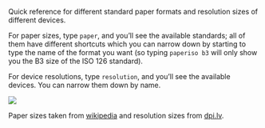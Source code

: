 Quick reference for different standard paper formats and resolution sizes of different devices.

For paper sizes, type `paper`, and you’ll see the available standards; all of them have different shortcuts which you can narrow down by starting to type the name of the format you want (so typing `paperiso b3` will only show you the B3 size of the ISO 126 standard).

For device resolutions, type `resolution`, and you’ll see the available devices. You can narrow them down by name.

![](https://i.imgur.com/tLf0Zeo.gif)

Paper sizes taken from [wikipedia](https://en.wikipedia.org/wiki/Paper_sizes) and resolution sizes from [dpi.lv](http://dpi.lv/).
